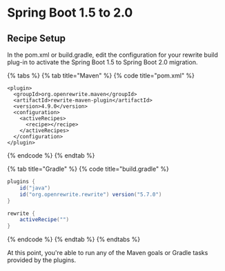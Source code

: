 # Spring Boot 1.5 to 2.0

## Recipe Setup

In the pom.xml or build.gradle, edit the configuration for your rewrite build plug-in to activate the Spring Boot 1.5 to  Spring Boot 2.0 migration.

{% tabs %}
{% tab title="Maven" %}
{% code title="pom.xml" %}
```markup
<plugin>
  <groupId>org.openrewrite.maven</groupId>
  <artifactId>rewrite-maven-plugin</artifactId>
  <version>4.9.0</version>
  <configuration>
    <activeRecipes>
      <recipe></recipe>
    </activeRecipes>
  </configuration>
</plugin>
```
{% endcode %}
{% endtab %}

{% tab title="Gradle" %}
{% code title="build.gradle" %}
```groovy
plugins {
    id("java")
    id("org.openrewrite.rewrite") version("5.7.0")
}

rewrite {
    activeRecipe("")
}
```
{% endcode %}
{% endtab %}
{% endtabs %}

At this point, you're able to run any of the Maven goals or Gradle tasks provided by the plugins.


